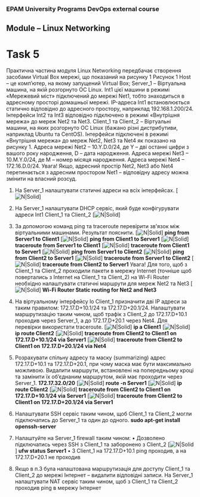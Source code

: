 ### EPAM University Programs DevOps external course
## Module – Linux Networking
# Task 5
Практична частина модуля Linux Networking передбачає створення засобами Virtual Box мережі, що показаний на рисунку 1
Рисунок 1
Host – це комп’ютер, на якому запущений Virtual Box;
Server_1 – Віртуальна машина, на якій розгорнуто ОС Linux. Int1 цієї машини в режимі «Мережевий міст» підключений до мережі Net1, тобто знаходиться в адресному просторі домашньої мережі. IP-адреса Int1 встановлюється статично відповідно до адресного простору, наприклад 192.168.1.200/24. Інтерфейси Int2 та Int3 відповідно підключено в режимі «Внутрішня мережа» до мереж Net2 та Net3.
Client_1 та Client_2 – Віртуальні машини, на яких розгорнуто ОС Linux (бажано різні дистрибутиви, наприклад Ubuntu та CentOS). Інтерфейси підключені в режимі «Внутрішня мережа» до мереж Net2, Net3 та Net4 як показано на рисунку 1.
Адреса мережі Net2 – 10.Y.D.0/24, де Y – дві останні цифри з вашого року народження, D – дата народження.
Адреса мережі Net3 – 10.M.Y.0/24, де M – номер місяця народження.
Адреса мережі Net4 – 172.16.D.0/24.
Увага! Якщо, адресний простір Net2, Net3 або Net4 перетинається з адресним простором Net1 – відповідну адресу можна змінити на власний розсуд.
1. На Server_1 налаштувати статичні адреси на всіх інтерфейсах.
[![N|Solid](https://github.com/OleksandrK1/DevOps_online_Kyiv_2022Q1Q2/raw/main/m5/images/task5/5_1.jpg)]
2. На Server_1 налаштувати DHCP сервіс, який буде конфігурувати адреси Int1 Client_1 та Client_2
[![N|Solid](https://github.com/OleksandrK1/DevOps_online_Kyiv_2022Q1Q2/raw/main/m5/task5/images/5_2.jpg)]
3. За допомогою команд ping та traceroute перевірити зв'язок між віртуальними машинами. Результат пояснити.
[![N|Solid](https://github.com/OleksandrK1/DevOps_online_Kyiv_2022Q1Q2/raw/main/m5/task5/images/5_3_1.jpg)] __ping from Server1 to Client1__
[![N|Solid](https://github.com/OleksandrK1/DevOps_online_Kyiv_2022Q1Q2/raw/main/m5/task5/images/5_3_2.jpg)] __ping from Client1 to Server1__
[![N|Solid](https://github.com/OleksandrK1/DevOps_online_Kyiv_2022Q1Q2/raw/main/m5/task5/images/5_3_3.jpg)] __traceroute from Server1 to Client1__
[![N|Solid](https://github.com/OleksandrK1/DevOps_online_Kyiv_2022Q1Q2/raw/main/m5/task5/images/5_3_4.jpg)] __traceroute from Client1 to Server1__
[![N|Solid](https://github.com/OleksandrK1/DevOps_online_Kyiv_2022Q1Q2/raw/main/m5/task5/images/5_3_5.jpg)] __ping from Server1 to Client2__
[![N|Solid](https://github.com/OleksandrK1/DevOps_online_Kyiv_2022Q1Q2/raw/main/m5/task5/images/5_3_6.jpg)] __ping from Client2 to Server1__
[![N|Solid](https://github.com/OleksandrK1/DevOps_online_Kyiv_2022Q1Q2/raw/main/m5/task5/images/5_3_7.jpg)] __traceroute from Server1 to Client2__
[![N|Solid](https://github.com/OleksandrK1/DevOps_online_Kyiv_2022Q1Q2/raw/main/m5/task5/images/5_3_8.jpg)] __traceroute from Client2 to Server1__
Увага! Для того, щоб з Client_1 та Client_2 проходили пакети в мережу Internet (точніше щоб повертались з Internet на Client_1 та Client_2) на Wi-Fi Router необхідно налаштувати статичні маршрути для мереж Net2 та Net3
[![N|Solid](https://github.com/OleksandrK1/DevOps_online_Kyiv_2022Q1Q2/raw/main/m5/task5/images/5_3_9.jpg)] __Wi-Fi Router Static routing for Net2 and Net3__
4. На віртуальному інтерфейсу lo Client_1 призначити дві ІР адреси за таким правилом: 172.17.D+10.1/24 та 172.17.D+20.1/24. Налаштувати маршрутизацію таким чином, щоб трафік з Client_2 до 172.17.D+10.1 проходив через Server_1, а до 172.17.D+20.1 через Net4. Для перевірки використати traceroute.
[![N|Solid](https://github.com/OleksandrK1/DevOps_online_Kyiv_2022Q1Q2/raw/main/m5/task5/images/5_4_1.jpg)] __ip a Client1__
[![N|Solid](https://github.com/OleksandrK1/DevOps_online_Kyiv_2022Q1Q2/raw/main/m5/task5/images/5_4_2.jpg)] __ip route Client2__
[![N|Solid](https://github.com/OleksandrK1/DevOps_online_Kyiv_2022Q1Q2/raw/main/m5/task5/images/5_4_3.jpg)] __traceroute from Client2 to Client1 on 172.17.D+10.1/24 via Server1__
[![N|Solid](https://github.com/OleksandrK1/DevOps_online_Kyiv_2022Q1Q2/raw/main/m5/task5/images/5_4_4.jpg)] __traceroute from Client2 to Client1 on 172.17.D+20.1/24 via Net4__
5. Розрахувати спільну адресу та маску (summarizing) адрес 172.17.D+10.1 та 172.17.D+20.1, при чому маска має бути максимально можливою. Видалити маршрути, встановлені на попередньому кроці та замінити їх об’єднаним маршрутом, якій має проходити через Server_1.
__172.17.32.0/20__
[![N|Solid](https://github.com/OleksandrK1/DevOps_online_Kyiv_2022Q1Q2/raw/main/m5/task5/images/5_5_1.jpg)] __route -n Server1__
[![N|Solid](https://github.com/OleksandrK1/DevOps_online_Kyiv_2022Q1Q2/raw/main/m5/task5/images/5_5_2.jpg)] __ip route Client2__
[![N|Solid](https://github.com/OleksandrK1/DevOps_online_Kyiv_2022Q1Q2/raw/main/m5/task5/images/5_5_3.jpg)] __traceroute from Client2 to Client1 on 172.17.D+10.1/24 via Server1__
[![N|Solid](https://github.com/OleksandrK1/DevOps_online_Kyiv_2022Q1Q2/raw/main/m5/task5/images/5_5_4.jpg)] __traceroute from Client2 to Client1 on 172.17.D+20.1/24 via Server1__
6. Налаштувати SSH сервіс таким чином, щоб Client_1 та Client_2 могли підключатись до Server_1 та один до одного.
 __sudo apt-get install openssh-server__
7. Налаштуйте на Server_1 firewall таким чином:
• Дозволено підключатись через SSH з Client_1 та заборонено з Client_2
[![N|Solid](https://github.com/OleksandrK1/DevOps_online_Kyiv_2022Q1Q2/raw/main/m5/task5/images/7_1.jpg)] __ufw status Server1__
• З Client_1 на 172.17.D+10.1 ping проходив, а на 172.17.D+20.1 не проходив

8. Якщо в п.3 була налаштована маршрутизація для доступу Client_1 та Client_2 до мережі Інтернет – видалити відповідні записи. На Server_1 налаштувати NAT сервіс таким чином, щоб з Client_1 та Client_2 проходив ping в мережу Інтернет

